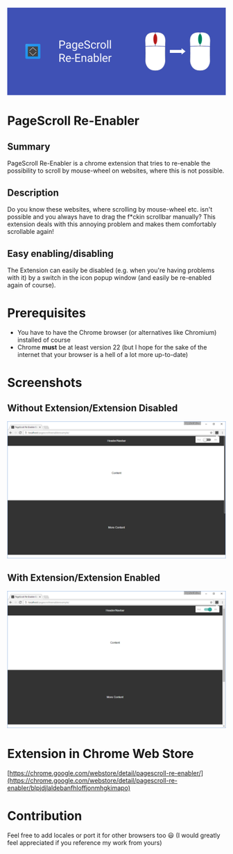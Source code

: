 ![PageScroll Re-Enabler Logo](/feature/Feature_1400x560.png)
# PageScroll Re-Enabler
## Summary
PageScroll Re-Enabler is a chrome extension that tries to re-enable the possibility to scroll by mouse-wheel on websites, where this is not possible.
## Description
Do you know these websites, where scrolling by mouse-wheel etc. isn't possible and you always have to drag the f*ckin scrollbar manually?
This extension deals with this annoying problem and makes them comfortably scrollable again!
## Easy enabling/disabling
The Extension can easily be disabled (e.g. when you're having problems with it) by a switch in the icon popup window (and easily be re-enabled again of course).

# Prerequisites
- You have to have the Chrome browser (or alternatives like Chromium) installed of course
- Chrome **must** be at least version 22 (but I hope for the sake of the internet that your browser is a hell of a lot more up-to-date)

# Screenshots
## Without Extension/Extension Disabled
![Without Extension](/screenshots/without.png)
## With Extension/Extension Enabled
![With Extension](/screenshots/with.png)

# Extension in Chrome Web Store
[https://chrome.google.com/webstore/detail/pagescroll-re-enabler/](https://chrome.google.com/webstore/detail/pagescroll-re-enabler/blpjdjlaldebanfhloffjonmhgkimapo)

# Contribution
Feel free to add locales or port it for other browsers too :smiley: (I would greatly feel appreciated if you reference my work from yours)
